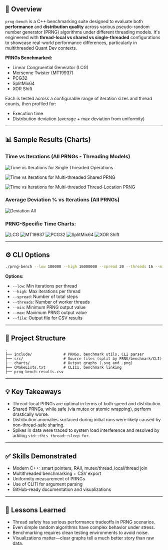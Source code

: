 
## 🚀 Overview

`prng-bench` is a C++ benchmarking suite designed to evaluate both **performance** and **distribution quality** across various pseudo-random number generator (PRNG) algorithms under different threading models. It's engineered with **thread-local vs shared vs single-threaded** configurations to showcase real-world performance differences, particularly in multithreaded Quant Dev contexts.

**PRNGs Benchmarked:**
- Linear Congruential Generator (LCG)
- Mersenne Twister (MT19937)
- PCG32
- SplitMix64
- XOR Shift

Each is tested across a configurable range of iteration sizes and thread counts, then profiled for:
- Execution time
- Distribution deviation (average + max deviation from uniformity)

---

## 📊 Sample Results (Charts)

### Time vs Iterations (All PRNGs - Threading Models)
![Time vs Iterations for Single Threaded Operations](https://github.com/Cramer-Lawrence/prng-bench/blob/d14eaba67c50de8f51a5f9fc931984c81a24b0ec/charts/Time%20vs%20Iterations%20(Single%20Thread).svg)

![Time vs Iterations for Multi-threaded Shared PRNG](https://github.com/Cramer-Lawrence/prng-bench/blob/d14eaba67c50de8f51a5f9fc931984c81a24b0ec/charts/Time%20vs%20Iterations%20(Single%20Thread).svg)

![Time vs Iterations for Multi-threaded Thread-Location PRNG](https://github.com/Cramer-Lawrence/prng-bench/blob/d14eaba67c50de8f51a5f9fc931984c81a24b0ec/charts/Time%20vs%20Iterations%20(Thread-Local%20Multithread).svg)

### Average Deviation % vs Iterations (All PRNGs)
![Deviation All](https://github.com/Cramer-Lawrence/prng-bench/blob/677c444be83021629a681c6a46089891b4a8a5f8/charts/Avg%20Deviation%20%25%20vs%20Iterations%20(All).svg)

### PRNG-Specific Time Charts:
![LCG](https://github.com/Cramer-Lawrence/prng-bench/blob/d14eaba67c50de8f51a5f9fc931984c81a24b0ec/charts/Time%20vs%20Iterations%20(LCG).svg)
![MT19937](https://github.com/Cramer-Lawrence/prng-bench/blob/d14eaba67c50de8f51a5f9fc931984c81a24b0ec/charts/Time%20vs%20Iterations%20(MT19937).svg)
![PCG32](https://github.com/Cramer-Lawrence/prng-bench/blob/d14eaba67c50de8f51a5f9fc931984c81a24b0ec/charts/Time%20vs%20Iterations%20(PCG32).svg)
![SplitMix64](https://github.com/Cramer-Lawrence/prng-bench/blob/d14eaba67c50de8f51a5f9fc931984c81a24b0ec/charts/Time%20vs%20Iterations%20(Split%20Mix%2064).svg)
![XOR Shift](https://github.com/Cramer-Lawrence/prng-bench/blob/e837b5a57f3de40c9a3b9cb0ef96c6dda0584803/charts/Time%20vs%20Iterations%20(XOR%20Shift).svg)

---

## ⚙️ CLI Options

```bash
./prng-bench --low 100000 --high 16000000 --spread 20 --threads 16 --min 0 --max 1000 --file prng-results.csv
```

**Options:**
- `--low`: Min iterations per thread
- `--high`: Max iterations per thread
- `--spread`: Number of total steps
- `--threads`: Number of worker threads
- `--min`: Minimum PRNG output value
- `--max`: Maximum PRNG output value
- `--file`: Output file for CSV results

---

## 📁 Project Structure

```
.
├── include/              # PRNGs, benchmark utils, CLI parser
├── src/                  # Source files (split by PRNG/benchmark/CLI)
├── charts/               # Output graphs (.svg and .png)
├── CMakeLists.txt        # CLI11, benchmark linking
├── prng-bench-results.csv
```

---

## 💡 Key Takeaways

- Thread-local PRNGs are optimal in terms of both speed and distribution.
- Shared PRNGs, while safe (via mutex or atomic wrapping), perform drastically worse.
- Distribution anomalies surfaced during initial runs were likely caused by non-thread-safe sharing.
- Spikes in data were traced to system load interference and resolved by adding `std::this_thread::sleep_for`.

---

## ✅ Skills Demonstrated

- Modern C++: smart pointers, RAII, mutex/thread_local/thread join
- Multithreaded benchmarking + CSV export
- Uniformity measurement of PRNGs
- Use of CLI11 for argument parsing
- GitHub-ready documentation and visualizations

---

## 🧠 Lessons Learned

- Thread safety has serious performance tradeoffs in PRNG scenarios.
- Even simple random algorithms have complex behavior under stress.
- Benchmarking requires clean testing environments to avoid noise.
- Visualizations matter—clear graphs tell a much better story than raw data.
